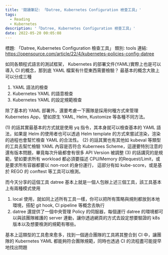 ```yaml
---
title: '閱讀筆記: 「Datree, Kubernetes Configuration 檢查工具」'
tags:
  - Reading
  - Kubernetes
description: '「Datree, Kubernetes Configuration 檢查工具」'
date: 2022-05-20 00:05:08
---
```


標題: 「Datree, Kubernetes Configuration 檢查工具」
類別: tools
連結: https://opensource.com/article/22/4/kubernetes-policies-config-datree

如同各類程式語言的測試框架， Kubernetes 的部署文件(YAML)實際上也是可以導入 CI 的概念，那到底 YAML 檔案有什麼東西需要檢驗？
最基本的概念大致上可以分成三種
1. YAML 語法的檢查
2. Kubernetes YAML 的語意檢查
3. Kubernetes YAML 的設定規範檢查

除了基本的 YAML 部署外，還要考慮一下團隊是採用何種方式來管理 Kubernetes App，譬如原生 YAML, Helm, Kustomize 等各種不同方法。

(1) 的話其實最基本的方式就是使用 yq 指令，其本身就可以檢查基本的 YAML 語法，如果是 Helm 的使用者也可以透過 Helm template 的方式來嘗試渲染，渲染的過程也會幫忙檢查 YAML 的合法性。
(2) 的話其實也有其他如 kubeval 等類型的工具去幫忙檢驗 YAML 內容是否符合 Kubernees Scheme，這邊要特別注意的還有版本問題，畢竟每次升級都會有很多 API Version 被調整
(3) 的話講究的是規範，譬如要求所有 workload 都必須要描述 CPU/Memory 的Request/Limit，或是要求所有容器都要以 non-root 的身份運行，
這部分有如 kube-score，或是基於 REGO 的 conftest 等工具可以檢測。

而今天分享的這個工具 datree 基本上就是一個人包辦上述三個工具，該工具基本上有兩種模式使用
1. local 使用，就如同上述所有工具一樣，你可以把所有策略與規則都放到本地環境，搭配 git hook, CI pipeline 等概念去執行
2. datree 還提供了一個中央管理 Policy 的伺服器，每個運行 datree 的環境都可以與該團隊維護的 server 連動，讓你透過網頁的方式去設定想要驗證的 k8s 版本以及想要檢測的規範有哪些。

基本上這類型的工具愈來愈多，找到一個適合團隊的工具將其整合到 CI 中，讓團隊的 Kubernetes YAML 都能夠符合團隊規範，同時也透過 CI 的流程盡可能提早地找出問題

